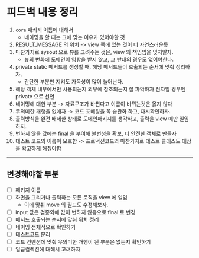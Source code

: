 # 피드백 내용 정리

1. `core` 패키지 이름에 대해서
    - 네이밍을 할 때는 그에 맞는 이유가 있어야할 것
2. RESULT_MESSAGE 의 위치 -> view 쪽에 있는 것이 더 자연스러운듯
3. 마찬가지로 sysout 으로 뷰를 그려주는 것은, view 의 책임임을 잊지말자.
    - 뷰의 변화에 도메인이 영향을 받지 않고, 그 반대의 경우도 없어야한다.
4. private static 메서드를 생성할 때, 해당 메서드들이 호출되는 순서에 맞춰 정리하자.
    - 간단한 부분만 지켜도 가독성이 많이 늘어난다.
5. 해당 객체 내부에서만 사용되는지 외부에 참조되는지 잘 파악하자 전자일 경우엔 private 으로 선언
6. 네이밍에 대한 부분 -> 자료구조가 바뀐다고 이름이 바뀌는것은 옳지 않다
7. 무의미한 개행을 없애자 -> 코드 포메팅을 꼭 습관화 하고, 다시확인하자.
8. 출력방식을 완전 배제한 상태로 도메인패키지를 생각하고, 출력을 view 에만 일임하자.
9. 변하지 않을 값에는 final 을 부여해 불변성을 확보, 더 안전한 객체로 만들자
10. 테스트 코드의 이름이 모호함 -> 프로덕션코드와 마찬가지로 테스트 클래스도 대상을 확고하게 해줘야함

---

## 변경해야할 부분

- [ ] 패키지 이름
- [ ] 화면을 그리거나 출력하는 모든 로직을 view 에 일임
    - 이에 맞춰 move 의 필드도 수정해보자.
- [ ] input 값은 검증외에 값이 변하지 않음으로 final 로 변경
- [ ] 메서드 호출되는 순서에 맞춰 위치 정리
- [ ] 네이밍 전체적으로 확인하기
- [ ] 테스트코드 분리
- [ ] 코드 컨벤션에 맞춰 무의미한 개행이 된 부분은 없는지 확인하기
- [ ] 일급컬렉션에 대해서 고려하자
